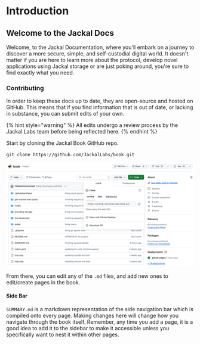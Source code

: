 # Introduction

## Welcome to the Jackal Docs

Welcome, to the Jackal Documentation, where you'll embark on a journey to discover a more secure, simple, and self-custodial digital world. It doesn't matter if you are here to learn more about the protocol, develop novel applications using Jackal storage or are just poking around, you're sure to find exactly what you need.

### Contributing

In order to keep these docs up to date, they are open-source and hosted on GitHub. This means that if you find information that is out of date, or lacking in substance, you can submit edits of your own.

{% hint style="warning" %}
All edits undergo a review process by the Jackal Labs team before being reflected here.
{% endhint %}

Start by cloning the Jackal Book GitHub repo.
```shell
git clone https://github.com/JackalLabs/book.git
```

![Jackal Book Github Page](readme_imgs/img.png)

From there, you can edit any of the `.md` files, and add new ones to edit/create pages in the book.

#### Side Bar

`SUMMARY.md` is a markdown representation of the side navigation bar which is compiled onto every page. Making changes here will change how you navigate through the book itself. Remember, any time you add a page, it is a good idea to add it to the sidebar to make it accessible unless you specifically want to nest it within other pages. 
